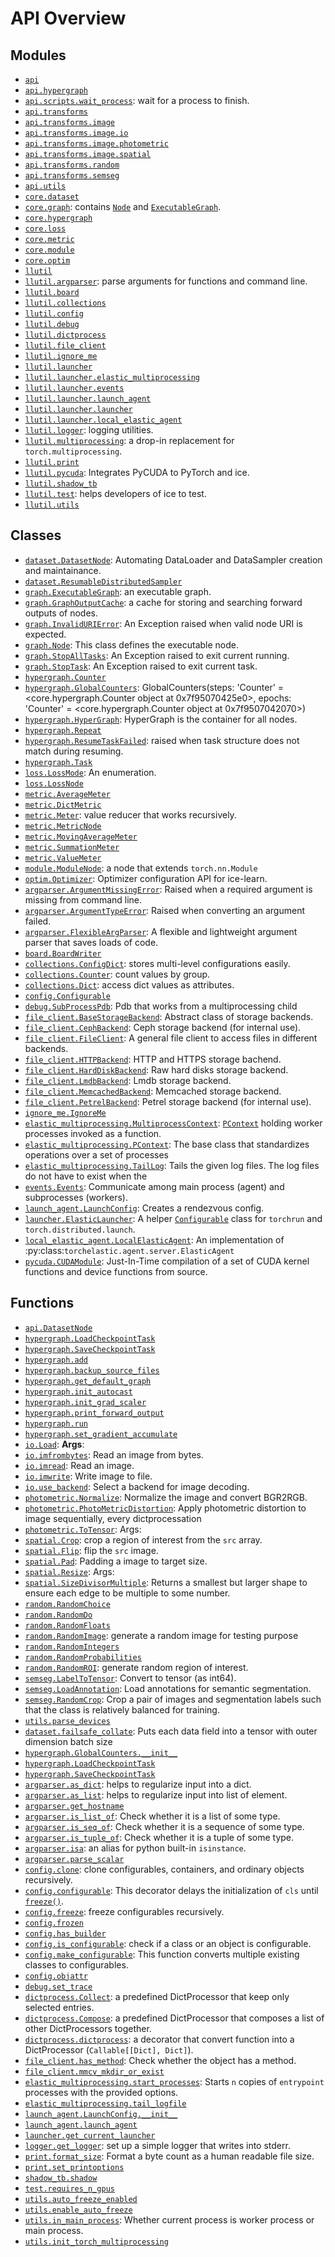 <!-- markdownlint-disable -->

# API Overview

## Modules

- [`api`](./api.md#module-api)
- [`api.hypergraph`](./api.hypergraph.md#module-apihypergraph)
- [`api.scripts.wait_process`](./api.scripts.wait_process.md#module-apiscriptswait_process): wait for a process to finish.
- [`api.transforms`](./api.transforms.md#module-apitransforms)
- [`api.transforms.image`](./api.transforms.image.md#module-apitransformsimage)
- [`api.transforms.image.io`](./api.transforms.image.io.md#module-apitransformsimageio)
- [`api.transforms.image.photometric`](./api.transforms.image.photometric.md#module-apitransformsimagephotometric)
- [`api.transforms.image.spatial`](./api.transforms.image.spatial.md#module-apitransformsimagespatial)
- [`api.transforms.random`](./api.transforms.random.md#module-apitransformsrandom)
- [`api.transforms.semseg`](./api.transforms.semseg.md#module-apitransformssemseg)
- [`api.utils`](./api.utils.md#module-apiutils)
- [`core.dataset`](./core.dataset.md#module-coredataset)
- [`core.graph`](./core.graph.md#module-coregraph): contains [`Node`](./core.graph.md#class-node) and [`ExecutableGraph`](./core.graph.md#class-executablegraph).
- [`core.hypergraph`](./core.hypergraph.md#module-corehypergraph)
- [`core.loss`](./core.loss.md#module-coreloss)
- [`core.metric`](./core.metric.md#module-coremetric)
- [`core.module`](./core.module.md#module-coremodule)
- [`core.optim`](./core.optim.md#module-coreoptim)
- [`llutil`](./llutil.md#module-llutil)
- [`llutil.argparser`](./llutil.argparser.md#module-llutilargparser): parse arguments for functions and command line.
- [`llutil.board`](./llutil.board.md#module-llutilboard)
- [`llutil.collections`](./llutil.collections.md#module-llutilcollections)
- [`llutil.config`](./llutil.config.md#module-llutilconfig)
- [`llutil.debug`](./llutil.debug.md#module-llutildebug)
- [`llutil.dictprocess`](./llutil.dictprocess.md#module-llutildictprocess)
- [`llutil.file_client`](./llutil.file_client.md#module-llutilfile_client)
- [`llutil.ignore_me`](./llutil.ignore_me.md#module-llutilignore_me)
- [`llutil.launcher`](./llutil.launcher.md#module-llutillauncher)
- [`llutil.launcher.elastic_multiprocessing`](./llutil.launcher.elastic_multiprocessing.md#module-llutillauncherelastic_multiprocessing)
- [`llutil.launcher.events`](./llutil.launcher.events.md#module-llutillauncherevents)
- [`llutil.launcher.launch_agent`](./llutil.launcher.launch_agent.md#module-llutillauncherlaunch_agent)
- [`llutil.launcher.launcher`](./llutil.launcher.launcher.md#module-llutillauncherlauncher)
- [`llutil.launcher.local_elastic_agent`](./llutil.launcher.local_elastic_agent.md#module-llutillauncherlocal_elastic_agent)
- [`llutil.logger`](./llutil.logger.md#module-llutillogger): logging utilities.
- [`llutil.multiprocessing`](./llutil.multiprocessing.md#module-llutilmultiprocessing): a drop-in replacement for `torch.multiprocessing`.
- [`llutil.print`](./llutil.print.md#module-llutilprint)
- [`llutil.pycuda`](./llutil.pycuda.md#module-llutilpycuda): Integrates PyCUDA to PyTorch and ice.
- [`llutil.shadow_tb`](./llutil.shadow_tb.md#module-llutilshadow_tb)
- [`llutil.test`](./llutil.test.md#module-llutiltest): helps developers of ice to test.
- [`llutil.utils`](./llutil.utils.md#module-llutilutils)

## Classes

- [`dataset.DatasetNode`](./core.dataset.md#class-datasetnode): Automating DataLoader and DataSampler creation and maintainance.
- [`dataset.ResumableDistributedSampler`](./core.dataset.md#class-resumabledistributedsampler)
- [`graph.ExecutableGraph`](./core.graph.md#class-executablegraph): an executable graph.
- [`graph.GraphOutputCache`](./core.graph.md#class-graphoutputcache): a cache for storing and searching forward outputs of nodes.
- [`graph.InvalidURIError`](./core.graph.md#class-invalidurierror): An Exception raised when valid node URI is expected.
- [`graph.Node`](./core.graph.md#class-node): This class defines the executable node.
- [`graph.StopAllTasks`](./core.graph.md#class-stopalltasks): An Exception raised to exit current running.
- [`graph.StopTask`](./core.graph.md#class-stoptask): An Exception raised to exit current task.
- [`hypergraph.Counter`](./core.hypergraph.md#class-counter)
- [`hypergraph.GlobalCounters`](./core.hypergraph.md#class-globalcounters): GlobalCounters(steps: 'Counter' = <core.hypergraph.Counter object at 0x7f95070425e0>, epochs: 'Counter' = <core.hypergraph.Counter object at 0x7f9507042070>)
- [`hypergraph.HyperGraph`](./core.hypergraph.md#class-hypergraph): HyperGraph is the container for all nodes.
- [`hypergraph.Repeat`](./core.hypergraph.md#class-repeat)
- [`hypergraph.ResumeTaskFailed`](./core.hypergraph.md#class-resumetaskfailed): raised when task structure does not match during resuming.
- [`hypergraph.Task`](./core.hypergraph.md#class-task)
- [`loss.LossMode`](./core.loss.md#class-lossmode): An enumeration.
- [`loss.LossNode`](./core.loss.md#class-lossnode)
- [`metric.AverageMeter`](./core.metric.md#class-averagemeter)
- [`metric.DictMetric`](./core.metric.md#class-dictmetric)
- [`metric.Meter`](./core.metric.md#class-meter): value reducer that works recursively.
- [`metric.MetricNode`](./core.metric.md#class-metricnode)
- [`metric.MovingAverageMeter`](./core.metric.md#class-movingaveragemeter)
- [`metric.SummationMeter`](./core.metric.md#class-summationmeter)
- [`metric.ValueMeter`](./core.metric.md#class-valuemeter)
- [`module.ModuleNode`](./core.module.md#class-modulenode): a node that extends `torch.nn.Module`
- [`optim.Optimizer`](./core.optim.md#class-optimizer): Optimizer configuration API for ice-learn.
- [`argparser.ArgumentMissingError`](./llutil.argparser.md#class-argumentmissingerror): Raised when a required argument is missing from command line.
- [`argparser.ArgumentTypeError`](./llutil.argparser.md#class-argumenttypeerror): Raised when converting an argument failed.
- [`argparser.FlexibleArgParser`](./llutil.argparser.md#class-flexibleargparser): A flexible and lightweight argument parser that saves loads of code.
- [`board.BoardWriter`](./llutil.board.md#class-boardwriter)
- [`collections.ConfigDict`](./llutil.collections.md#class-configdict): stores multi-level configurations easily.
- [`collections.Counter`](./llutil.collections.md#class-counter): count values by group.
- [`collections.Dict`](./llutil.collections.md#class-dict): access dict values as attributes.
- [`config.Configurable`](./llutil.config.md#class-configurable)
- [`debug.SubProcessPdb`](./llutil.debug.md#class-subprocesspdb): Pdb that works from a multiprocessing child
- [`file_client.BaseStorageBackend`](./llutil.file_client.md#class-basestoragebackend): Abstract class of storage backends.
- [`file_client.CephBackend`](./llutil.file_client.md#class-cephbackend): Ceph storage backend (for internal use).
- [`file_client.FileClient`](./llutil.file_client.md#class-fileclient): A general file client to access files in different backends.
- [`file_client.HTTPBackend`](./llutil.file_client.md#class-httpbackend): HTTP and HTTPS storage bachend.
- [`file_client.HardDiskBackend`](./llutil.file_client.md#class-harddiskbackend): Raw hard disks storage backend.
- [`file_client.LmdbBackend`](./llutil.file_client.md#class-lmdbbackend): Lmdb storage backend.
- [`file_client.MemcachedBackend`](./llutil.file_client.md#class-memcachedbackend): Memcached storage backend.
- [`file_client.PetrelBackend`](./llutil.file_client.md#class-petrelbackend): Petrel storage backend (for internal use).
- [`ignore_me.IgnoreMe`](./llutil.ignore_me.md#class-ignoreme)
- [`elastic_multiprocessing.MultiprocessContext`](./llutil.launcher.elastic_multiprocessing.md#class-multiprocesscontext): [`PContext`](./llutil.launcher.elastic_multiprocessing.md#class-pcontext) holding worker processes invoked as a function.
- [`elastic_multiprocessing.PContext`](./llutil.launcher.elastic_multiprocessing.md#class-pcontext): The base class that standardizes operations over a set of processes
- [`elastic_multiprocessing.TailLog`](./llutil.launcher.elastic_multiprocessing.md#class-taillog): Tails the given log files. The log files do not have to exist when the
- [`events.Events`](./llutil.launcher.events.md#class-events): Communicate among main process (agent) and subprocesses (workers).
- [`launch_agent.LaunchConfig`](./llutil.launcher.launch_agent.md#class-launchconfig): Creates a rendezvous config.
- [`launcher.ElasticLauncher`](./llutil.launcher.launcher.md#class-elasticlauncher): A helper [`Configurable`](./llutil.config.md#class-configurable) class for `torchrun` and `torch.distributed.launch`.
- [`local_elastic_agent.LocalElasticAgent`](./llutil.launcher.local_elastic_agent.md#class-localelasticagent): An implementation of :py:class:`torchelastic.agent.server.ElasticAgent`
- [`pycuda.CUDAModule`](./llutil.pycuda.md#class-cudamodule): Just-In-Time compilation of a set of CUDA kernel functions and device functions from source.

## Functions

- [`api.DatasetNode`](./api.md#function-datasetnode)
- [`hypergraph.LoadCheckpointTask`](./api.hypergraph.md#function-loadcheckpointtask)
- [`hypergraph.SaveCheckpointTask`](./api.hypergraph.md#function-savecheckpointtask)
- [`hypergraph.add`](./api.hypergraph.md#function-add)
- [`hypergraph.backup_source_files`](./api.hypergraph.md#function-backup_source_files)
- [`hypergraph.get_default_graph`](./api.hypergraph.md#function-get_default_graph)
- [`hypergraph.init_autocast`](./api.hypergraph.md#function-init_autocast)
- [`hypergraph.init_grad_scaler`](./api.hypergraph.md#function-init_grad_scaler)
- [`hypergraph.print_forward_output`](./api.hypergraph.md#function-print_forward_output)
- [`hypergraph.run`](./api.hypergraph.md#function-run)
- [`hypergraph.set_gradient_accumulate`](./api.hypergraph.md#function-set_gradient_accumulate)
- [`io.Load`](./api.transforms.image.io.md#function-load): **Args**:
- [`io.imfrombytes`](./api.transforms.image.io.md#function-imfrombytes): Read an image from bytes.
- [`io.imread`](./api.transforms.image.io.md#function-imread): Read an image.
- [`io.imwrite`](./api.transforms.image.io.md#function-imwrite): Write image to file.
- [`io.use_backend`](./api.transforms.image.io.md#function-use_backend): Select a backend for image decoding.
- [`photometric.Normalize`](./api.transforms.image.photometric.md#function-normalize): Normalize the image and convert BGR2RGB.
- [`photometric.PhotoMetricDistortion`](./api.transforms.image.photometric.md#function-photometricdistortion): Apply photometric distortion to image sequentially, every dictprocessation
- [`photometric.ToTensor`](./api.transforms.image.photometric.md#function-totensor): Args:
- [`spatial.Crop`](./api.transforms.image.spatial.md#function-crop): crop a region of interest from the `src` array.
- [`spatial.Flip`](./api.transforms.image.spatial.md#function-flip): flip the `src` image.
- [`spatial.Pad`](./api.transforms.image.spatial.md#function-pad): Padding a image to target size.
- [`spatial.Resize`](./api.transforms.image.spatial.md#function-resize): Args:
- [`spatial.SizeDivisorMultiple`](./api.transforms.image.spatial.md#function-sizedivisormultiple): Returns a smallest but larger shape to ensure each edge to be multiple to some number.
- [`random.RandomChoice`](./api.transforms.random.md#function-randomchoice)
- [`random.RandomDo`](./api.transforms.random.md#function-randomdo)
- [`random.RandomFloats`](./api.transforms.random.md#function-randomfloats)
- [`random.RandomImage`](./api.transforms.random.md#function-randomimage): generate a random image for testing purpose
- [`random.RandomIntegers`](./api.transforms.random.md#function-randomintegers)
- [`random.RandomProbabilities`](./api.transforms.random.md#function-randomprobabilities)
- [`random.RandomROI`](./api.transforms.random.md#function-randomroi): generate random region of interest.
- [`semseg.LabelToTensor`](./api.transforms.semseg.md#function-labeltotensor): Convert to tensor (as int64).
- [`semseg.LoadAnnotation`](./api.transforms.semseg.md#function-loadannotation): Load annotations for semantic segmentation.
- [`semseg.RandomCrop`](./api.transforms.semseg.md#function-randomcrop): Crop a pair of images and segmentation labels such that the class is relatively balanced for training.
- [`utils.parse_devices`](./api.utils.md#function-parse_devices)
- [`dataset.failsafe_collate`](./core.dataset.md#function-failsafe_collate): Puts each data field into a tensor with outer dimension batch size
- [`hypergraph.GlobalCounters.__init__`](./core.hypergraph.md#function-__init__)
- [`hypergraph.LoadCheckpointTask`](./core.hypergraph.md#function-loadcheckpointtask)
- [`hypergraph.SaveCheckpointTask`](./core.hypergraph.md#function-savecheckpointtask)
- [`argparser.as_dict`](./llutil.argparser.md#function-as_dict): helps to regularize input into a dict.
- [`argparser.as_list`](./llutil.argparser.md#function-as_list): helps to regularize input into list of element.
- [`argparser.get_hostname`](./llutil.argparser.md#function-get_hostname)
- [`argparser.is_list_of`](./llutil.argparser.md#function-is_list_of): Check whether it is a list of some type.
- [`argparser.is_seq_of`](./llutil.argparser.md#function-is_seq_of): Check whether it is a sequence of some type.
- [`argparser.is_tuple_of`](./llutil.argparser.md#function-is_tuple_of): Check whether it is a tuple of some type.
- [`argparser.isa`](./llutil.argparser.md#function-isa): an alias for python built-in `isinstance`.
- [`argparser.parse_scalar`](./llutil.argparser.md#function-parse_scalar)
- [`config.clone`](./llutil.config.md#function-clone): clone configurables, containers, and ordinary objects recursively.
- [`config.configurable`](./llutil.config.md#function-configurable): This decorator delays the initialization of `cls` until [`freeze()`](./llutil.config.md#function-freeze).
- [`config.freeze`](./llutil.config.md#function-freeze): freeze configurables recursively.
- [`config.frozen`](./llutil.config.md#function-frozen)
- [`config.has_builder`](./llutil.config.md#function-has_builder)
- [`config.is_configurable`](./llutil.config.md#function-is_configurable): check if a class or an object is configurable.
- [`config.make_configurable`](./llutil.config.md#function-make_configurable): This function converts multiple existing classes to configurables.
- [`config.objattr`](./llutil.config.md#function-objattr)
- [`debug.set_trace`](./llutil.debug.md#function-set_trace)
- [`dictprocess.Collect`](./llutil.dictprocess.md#function-collect): a predefined DictProcessor that keep only selected entries.
- [`dictprocess.Compose`](./llutil.dictprocess.md#function-compose): a predefined DictProcessor that composes a list of other DictProcessors together.
- [`dictprocess.dictprocess`](./llutil.dictprocess.md#function-dictprocess): a decorator that convert function into a DictProcessor (`Callable[[Dict], Dict]`).
- [`file_client.has_method`](./llutil.file_client.md#function-has_method): Check whether the object has a method.
- [`file_client.mmcv_mkdir_or_exist`](./llutil.file_client.md#function-mmcv_mkdir_or_exist)
- [`elastic_multiprocessing.start_processes`](./llutil.launcher.elastic_multiprocessing.md#function-start_processes): Starts `n` copies of `entrypoint` processes with the provided options.
- [`elastic_multiprocessing.tail_logfile`](./llutil.launcher.elastic_multiprocessing.md#function-tail_logfile)
- [`launch_agent.LaunchConfig.__init__`](./llutil.launcher.launch_agent.md#function-__init__)
- [`launch_agent.launch_agent`](./llutil.launcher.launch_agent.md#function-launch_agent)
- [`launcher.get_current_launcher`](./llutil.launcher.launcher.md#function-get_current_launcher)
- [`logger.get_logger`](./llutil.logger.md#function-get_logger): set up a simple logger that writes into stderr. 
- [`print.format_size`](./llutil.print.md#function-format_size): Format a byte count as a human readable file size.
- [`print.set_printoptions`](./llutil.print.md#function-set_printoptions)
- [`shadow_tb.shadow`](./llutil.shadow_tb.md#function-shadow)
- [`test.requires_n_gpus`](./llutil.test.md#function-requires_n_gpus)
- [`utils.auto_freeze_enabled`](./llutil.utils.md#function-auto_freeze_enabled)
- [`utils.enable_auto_freeze`](./llutil.utils.md#function-enable_auto_freeze)
- [`utils.in_main_process`](./llutil.utils.md#function-in_main_process): Whether current process is worker process or main process.
- [`utils.init_torch_multiprocessing`](./llutil.utils.md#function-init_torch_multiprocessing)
